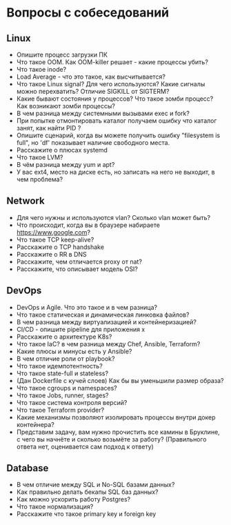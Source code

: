 # Вопросы с собеседований

## Linux

- Опишите процесс загрузки ПК
- Что такое OOM. Как OOM-killer решает - какие процессы убить?
- Что такое inode?
- Load Average - что это такое, как высчитывается?
- Что такое Linux signal? Для чего используются? Какие сигналы можно перехватить? Отличие SIGKILL от SIGTERM?
- Какие бывают состояния у процессов? Что такое зомби процесс? Как возникают зомби процессы? 
- В чем разница между системными вызывами exec и fork?
- При попытке отмонтировать каталог получаем ошибку что каталог занят, как найти PID ?
- Опишите сценарий, когда вы можете получить ошибку "filesystem is full", но 'df' показывает наличие свободного места.
- Расскажите о плюсах systemd
- Что такое LVM?
- В чём разница между yum и apt?
- У вас ext4, место на диске есть, но записать на него не выходит, в чем проблема?


## Network

- Для чего нужны и используются vlan? Сколько vlan может быть? 
- Что происходит, когда вы в браузере набираете https://www.google.com?
- Что такое TCP keep-alive?
- Расскажите о TCP handshake
- Расскажите о RR в DNS
- Расскажите, чем отличается proxy от nat?
- Расскажите, что описывает модель OSI?


## DevOps

- DevOps и Agile. Что это такое и в чем разница?
- Что такое статическая и динамическая линковка файлов?
- В чем разница между виртуализацией и контейнеризацией?
- CI/CD - опишите pipeline для приложения x
- Расскажите о архитектуре K8s?
- Что такое IaC? в чем разница между Chef, Ansible, Terraform?
- Какие плюсы и минусы есть у Ansible?
- В чем отличие роли от playbook?
- Что такое идемпотентность?
- Что такое state-full и stateless?
- (Дан Dockerfile c кучей слоев) Как бы вы уменьшили размер образа?
- Что такое cgroups и namespaces?
- Что такое Jobs, runner, stages? 
- Что такое система контроля версий? 
- Что такое Terraform provider?
- Какие механизмы позволяют изолировать процессы внутри докер контейнера?
- Представим задачу, вам нужно прочистить все камины в Бруклине, с чего вы начнёте и сколько возьмёте за работу? (Правильного ответа нет, оценивается сам подход к ответу)

## Database 

- В чем отличие между SQL и No-SQL базами данных?
- Как правильно делать бекапы SQL баз данных?
- Как можно ускорить работу Postgres?
- Что такое нормализация?
- Расскажите что такое primary key и foreign key